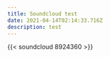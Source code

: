 ```yaml
---
title: Soundcloud test
date: 2021-04-14T02:14:33.716Z
description: test
---
```

{{< soundcloud 8924360 >}}